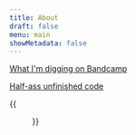 ```yaml
---
title: About
draft: false
menu: main
showMetadata: false
---
```


[What I'm digging on Bandcamp](https://bandcamp.com/atearinspace)

[Half-ass unfinished code](https://github.com/akilleen)

{{<figure src="https://www.codementor.io/m-badges/akilleen/find-me-on-cm-g.svg" alt="Codementor Badge" link="https://www.codementor.io/@akilleen?refer=badge">}}